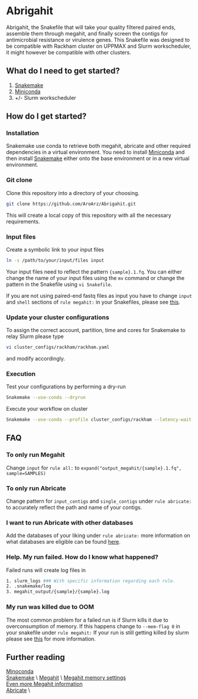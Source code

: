 # Abrigahit

Abrigahit, the Snakefile that will take your quality filtered paired ends, assemble them through megahit, and finally screen the contigs for antimicrobial resistance or virulence genes.
This Snakefile was designed to be compatible with Rackham cluster on UPPMAX and Slurm workscheduler, it might however be compatible with other clusters.

## What do I need to get started?
1. [Snakemake](https://snakemake.readthedocs.io)
2. [Miniconda](https://conda.io/minoconda.html)
3. +/- Slurm workscheduler

## How do I get started?

### Installation
Snakemake use conda to retrieve both megahit, abricate and other required dependencies in a virtual environment. You need to install [Miniconda](https://conda.io/miniconda.html) and then install [Snakemake](https://snakemake.readthedocs.io) either onto the base environment or in a new virtual environment.

### Git clone
Clone this repository into a directory of your choosing.

```bash
git clone https://github.com/AroArz/Abrigahit.git
```
This will create a local copy of this repository with all the necessary requirements.

### Input files
Create a symbolic link to your input files

```bash
ln -s /path/to/your/input/files input
```
Your input files need to reflect the pattern `{sample}.1.fq`. You can either change the name of your input files using the `mv` command or change the pattern in the Snakefile using `vi Snakefile`.

If you are not using paired-end fastq files as input you have to change `input` and `shell` sections of `rule megahit:` in your Snakefiles, please see [this](https://github.com/voutcn/megahit).

### Update your cluster configurations
To assign the correct account, partition, time and cores for Snakemake to relay Slurm please type
```bash
vi cluster_configs/rackham/rackham.yaml
```
and modify accordingly.

### Execution

Test your configurations by performing a dry-run
```bash
Snakemake --use-conda --dryrun
``` 
Execute your workflow on cluster
```bash
Snakemake --use-conda --profile cluster_configs/rackham --latency-wait 60 --jobs 100
```

## FAQ

### To only run Megahit 
Change `input` for `rule all:` to `expand("output_megahit/{sample}.1.fq", sample=SAMPLES)`

### To only run Abricate
Change pattern for `input_contigs` and `single_contigs` under `rule abricate:` to accurately reflect the path and name of your contigs.

### I want to run Abricate with other databases
Add the databases of your liking under `rule abricate:` more information on what databases are eligible can be found [here](https://github.com/tseemann/abricate).

### Help. My run failed. How do I know what happened?
Failed runs will create log files in
```bash
1. slurm_logs ### With specific information regarding each rule.
2. .snakemake/log
3. megahit_output/{sample}/{sample}.log
```
### My run was killed due to OOM
The most common problem for a failed run is if Slurm kills it due to overconsumption of memory. If this happens change to `--mem-flag 0` in your snakefile under `rule megahit:` If your run is still getting killed by slurm please see [this](https://github.com/voutcn/megahit/wiki/MEGAHIT-Memory-setting) for more information.

## Further reading
[Minoconda](https://conda.io/miniconda.html) \
[Snakemake](https://snakemake.readthedocs.io) \ 
[Megahit](https://github.com/voutcn/megahit) \ 
[Megahit memory settings](https://github.com/voutcn/megahit/wiki/MEGAHIT-Memory-setting) \
[Even more Megahit information](https://metagenomics.wiki/tools/assembly/megahit) \
[Abricate](https://tseenabb/abricate) \

